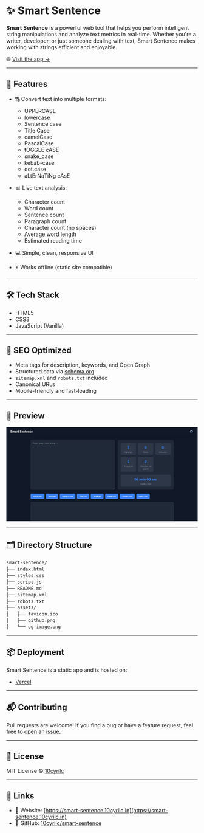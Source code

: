 # ✨ Smart Sentence

**Smart Sentence** is a powerful web tool that helps you perform intelligent string manipulations and analyze text metrics in real-time. Whether you're a writer, developer, or just someone dealing with text, Smart Sentence makes working with strings efficient and enjoyable.

🌐 [Visit the app →](https://smart-sentence.10cyrilc.in/)

---

## 🎯 Features

- 🔠 Convert text into multiple formats:
  - UPPERCASE
  - lowercase
  - Sentence case
  - Title Case
  - camelCase
  - PascalCase
  - tOGGLE cASE
  - snake_case
  - kebab-case
  - dot.case
  - aLtErNaTiNg cAsE

- 📊 Live text analysis:
  - Character count
  - Word count
  - Sentence count
  - Paragraph count
  - Character count (no spaces)
  - Average word length
  - Estimated reading time

- 💻 Simple, clean, responsive UI
- ⚡ Works offline (static site compatible)

---

## 🛠 Tech Stack

- HTML5
- CSS3
- JavaScript (Vanilla)

---

## 🧩 SEO Optimized

- Meta tags for description, keywords, and Open Graph
- Structured data via [schema.org](https://schema.org/)
- `sitemap.xml` and `robots.txt` included
- Canonical URLs
- Mobile-friendly and fast-loading

---

## 📸 Preview

![Smart Sentence Preview](assets/og-image.png)

---

## 🗂 Directory Structure

```bash
smart-sentence/
├── index.html
├── styles.css
├── script.js
├── README.md
├── sitemap.xml
├── robots.txt
├── assets/
│   ├── favicon.ico
│   ├── github.png
│   └── og-image.png
```

---

## 📦 Deployment

Smart Sentence is a static app and is hosted on:
- [Vercel](https://vercel.com/)

---

## 📬 Contributing

Pull requests are welcome! If you find a bug or have a feature request, feel free to [open an issue](https://github.com/10cyrilc/smart-sentence/issues).

---

## 📄 License

MIT License © [10cyrilc](https://github.com/10cyrilc)

---

## 🔗 Links

- 🔗 Website: [https://smart-sentence.10cyrilc.in](https://smart-sentence.10cyrilc.in)
- 🐙 GitHub: [10cyrilc/smart-sentence](https://github.com/10cyrilc/smart-sentence)